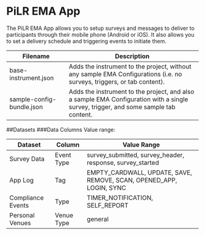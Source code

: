 # PiLR EMA App
The PiLR EMA App allows you to setup surveys and messages to deliver to participants through their mobile phone (Android or iOS).  It also allows you to set a delivery schedule and triggering events to initiate them.

| Filename | Description |
| --- | --- |
| base-instrument.json | Adds the instrument to the project, without any sample EMA Configurations (i.e. no surveys, triggers, or tab content). |
| sample-config-bundle.json | Adds the instrument to the project, and also a sample EMA Configuration with a single survey, trigger, and some sample tab content. |


##Datasets
###Data Columns Value range:

| Dataset | Column | Value Range |
| --- | --- | --- |
| Survey Data | Event Type | survey_submitted, survey_header, response, survey_started |
| App Log | Tag | EMPTY_CARDWALL, UPDATE, SAVE, REMOVE, SCAN, OPENED_APP, LOGIN, SYNC |
| Compliance Events | Type |  TIMER_NOTIFICATION, SELF_REPORT |
| Personal Venues | Venue Type |  general |
